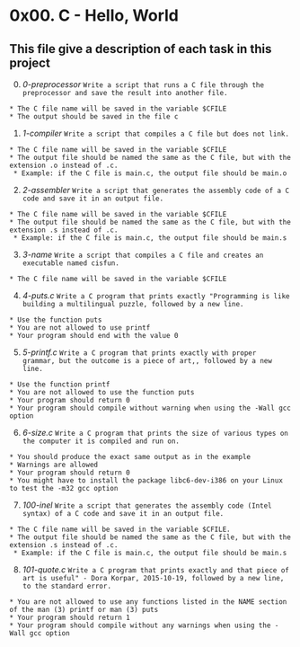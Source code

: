 # **0x00. C - Hello, World**

## **This file give a description of each task in this project**

0. *0-preprocessor*
`Write a script that runs a C file through the preprocessor and save the result into another file.`
~~~~
* The C file name will be saved in the variable $CFILE
* The output should be saved in the file c
~~~~

1. *1-compiler*
`Write a script that compiles a C file but does not link.`
~~~~
* The C file name will be saved in the variable $CFILE
* The output file should be named the same as the C file, but with the extension .o instead of .c.
 * Example: if the C file is main.c, the output file should be main.o
~~~~

2. *2-assembler*
`Write a script that generates the assembly code of a C code and save it in an output file.`
~~~~
* The C file name will be saved in the variable $CFILE
* The output file should be named the same as the C file, but with the extension .s instead of .c.
 * Example: if the C file is main.c, the output file should be main.s
~~~~

3. *3-name*
`Write a script that compiles a C file and creates an executable named cisfun.`
~~~~
* The C file name will be saved in the variable $CFILE
~~~~

4. *4-puts.c*
`Write a C program that prints exactly "Programming is like building a multilingual puzzle, followed by a new line.`
~~~~
* Use the function puts
* You are not allowed to use printf
* Your program should end with the value 0
~~~~

5. *5-printf.c*
`Write a C program that prints exactly with proper grammar, but the outcome is a piece of art,, followed by a new line.`
~~~~
* Use the function printf
* You are not allowed to use the function puts
* Your program should return 0
* Your program should compile without warning when using the -Wall gcc option
~~~~

6. *6-size.c*
`Write a C program that prints the size of various types on the computer it is compiled and run on.`
~~~~
* You should produce the exact same output as in the example
* Warnings are allowed
* Your program should return 0
* You might have to install the package libc6-dev-i386 on your Linux to test the -m32 gcc option
~~~~

7. *100-inel*
`Write a script that generates the assembly code (Intel syntax) of a C code and save it in an output file.`
~~~~
* The C file name will be saved in the variable $CFILE.
* The output file should be named the same as the C file, but with the extension .s instead of .c.
 * Example: if the C file is main.c, the output file should be main.s
~~~~

8. *101-quote.c*
`Write a C program that prints exactly and that piece of art is useful" - Dora Korpar, 2015-10-19, followed by a new line, to the standard error.`
~~~~
* You are not allowed to use any functions listed in the NAME section of the man (3) printf or man (3) puts
* Your program should return 1
* Your program should compile without any warnings when using the -Wall gcc option
~~~~
